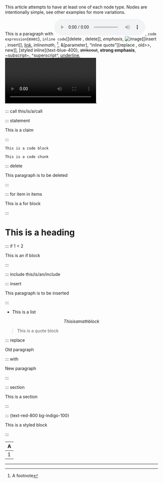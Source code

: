 This article attempts to have at least one of each node type. Nodes are intentionally simple, see other examples for more variations.

This is a paragraph with ![audio](https://example.org/cat.mp3), `code expression`{exec}, `inline code`[[delete , delete]], _emphasis_, ![image](https://example.org/cat.jpg)[[insert , insert]], [link](https://example.org), $inline math$, [^1], &[parameter], <q>inline quote</q>[[replace , old>>, new]], [styled inline]{text-blue-400}, ~~strikeout~~, **strong emphasis**, ~subscript~, ^superscript^, <u>underline</u>, ![video](https://example.org/cat.mp4).

::: call this/is/a/call

::: statement

This is a claim

:::

```
This is a code block
```

```exec
This is a code chunk
```

::: delete

This paragraph is to be deleted

:::

::: for item in items

This is a for block

:::

# This is a heading

::: if 1 < 2

This is an if block

:::

::: include this/is/an/include

::: insert

This paragraph is to be inserted

:::

- This is a list

$$
This is a math block
$$

> This is a quote block

::: replace

Old paragraph

::: with

New paragraph

:::

::: section

This is a section

:::

::: {text-red-800 bg-indigo-100}

This is a styled block

:::

| A   |
| --- |
| 1   |

***

[^1]: A footnote
